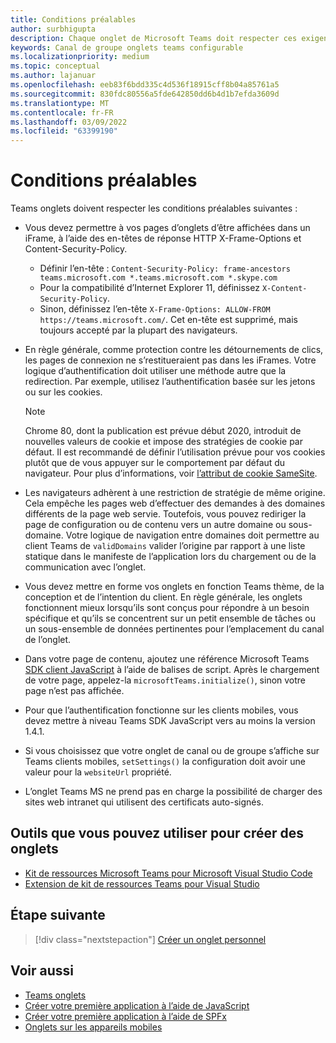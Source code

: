 ```yaml
---
title: Conditions préalables
author: surbhigupta
description: Chaque onglet de Microsoft Teams doit respecter ces exigences.
keywords: Canal de groupe onglets teams configurable
ms.localizationpriority: medium
ms.topic: conceptual
ms.author: lajanuar
ms.openlocfilehash: eeb83f6bdd335c4d536f18915cff8b04a85761a5
ms.sourcegitcommit: 830fdc80556a5fde642850dd6b4d1b7efda3609d
ms.translationtype: MT
ms.contentlocale: fr-FR
ms.lasthandoff: 03/09/2022
ms.locfileid: "63399190"
---
```

# <a name="prerequisites"></a>Conditions préalables

Teams onglets doivent respecter les conditions préalables suivantes :

* Vous devez permettre à vos pages d’onglets d’être affichées dans un iFrame, à l’aide des en-têtes de réponse HTTP X-Frame-Options et Content-Security-Policy.
  * Définir l’en-tête : `Content-Security-Policy: frame-ancestors teams.microsoft.com *.teams.microsoft.com *.skype.com`
  * Pour la compatibilité d’Internet Explorer 11, définissez `X-Content-Security-Policy`.
  * Sinon, définissez l’en-tête `X-Frame-Options: ALLOW-FROM https://teams.microsoft.com/`. Cet en-tête est supprimé, mais toujours accepté par la plupart des navigateurs.

* En règle générale, comme protection contre les détournements de clics, les pages de connexion ne s’restitueraient pas dans les iFrames. Votre logique d’authentification doit utiliser une méthode autre que la redirection. Par exemple, utilisez l’authentification basée sur les jetons ou sur les cookies.

    > [!NOTE]
    > Chrome 80, dont la publication est prévue début 2020, introduit de nouvelles valeurs de cookie et impose des stratégies de cookie par défaut. Il est recommandé de définir l’utilisation prévue pour vos cookies plutôt que de vous appuyer sur le comportement par défaut du navigateur. Pour plus d’informations, voir [l’attribut de cookie SameSite](../../resources/samesite-cookie-update.md).

* Les navigateurs adhèrent à une restriction de stratégie de même origine. Cela empêche les pages web d’effectuer des demandes à des domaines différents de la page web servie. Toutefois, vous pouvez rediriger la page de configuration ou de contenu vers un autre domaine ou sous-domaine. Votre logique de navigation entre domaines doit permettre au client Teams de `validDomains` valider l’origine par rapport à une liste statique dans le manifeste de l’application lors du chargement ou de la communication avec l’onglet.

* Vous devez mettre en forme vos onglets en fonction Teams thème, de la conception et de l’intention du client. En règle générale, les onglets fonctionnent mieux lorsqu’ils sont conçus pour répondre à un besoin spécifique et qu’ils se concentrent sur un petit ensemble de tâches ou un sous-ensemble de données pertinentes pour l’emplacement du canal de l’onglet.

* Dans votre page de contenu, ajoutez une référence Microsoft Teams [SDK client JavaScript](/javascript/api/overview/msteams-client) à l’aide de balises de script. Après le chargement de votre page, appelez-la `microsoftTeams.initialize()`, sinon votre page n’est pas affichée.

* Pour que l’authentification fonctionne sur les clients mobiles, vous devez mettre à niveau Teams SDK JavaScript vers au moins la version 1.4.1.

* Si vous choisissez que votre onglet de canal ou de groupe s’affiche sur Teams clients mobiles, `setSettings()` la configuration doit avoir une valeur pour la `websiteUrl` propriété.

* L’onglet Teams MS ne prend pas en charge la possibilité de charger des sites web intranet qui utilisent des certificats auto-signés.

## <a name="tools-you-can-use-to-build-tabs"></a>Outils que vous pouvez utiliser pour créer des onglets

* [Kit de ressources Microsoft Teams pour Microsoft Visual Studio Code](../../toolkit/visual-studio-code-overview.md)
* [Extension de kit de ressources Teams pour Visual Studio](../../toolkit/visual-studio-overview.md)

## <a name="next-step"></a>Étape suivante

> [!div class="nextstepaction"]
> [Créer un onglet personnel](~/tabs/how-to/create-personal-tab.md)

## <a name="see-also"></a>Voir aussi

* [Teams onglets](~/tabs/what-are-tabs.md)
* [Créer votre première application à l’aide de JavaScript](../../get-started/first-app-react.md)
* [Créer votre première application à l’aide de SPFx](../../get-started/first-app-spfx.md)
* [Onglets sur les appareils mobiles](~/tabs/design/tabs-mobile.md)
